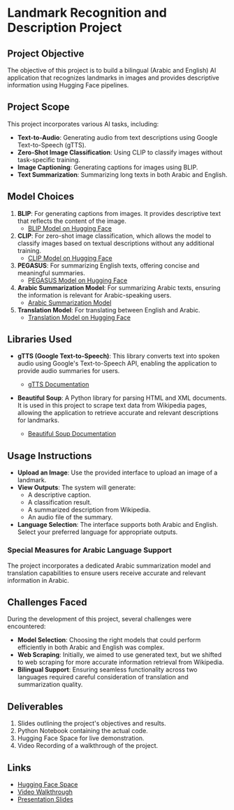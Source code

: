 # Landmark Recognition and Description Project

## Project Objective
The objective of this project is to build a bilingual (Arabic and English) AI application that recognizes landmarks in images and provides descriptive information using Hugging Face pipelines.

## Project Scope
This project incorporates various AI tasks, including:
- **Text-to-Audio**: Generating audio from text descriptions using Google Text-to-Speech (gTTS).
- **Zero-Shot Image Classification**: Using CLIP to classify images without task-specific training.
- **Image Captioning**: Generating captions for images using BLIP.
- **Text Summarization**: Summarizing long texts in both Arabic and English.

## Model Choices
1. **BLIP**: For generating captions from images. It provides descriptive text that reflects the content of the image.
   - [BLIP Model on Hugging Face](https://huggingface.co/Salesforce/blip-image-captioning-large)
2. **CLIP**: For zero-shot image classification, which allows the model to classify images based on textual descriptions without any additional training.
   - [CLIP Model on Hugging Face](https://huggingface.co/openai/clip-vit-large-patch14)
3. **PEGASUS**: For summarizing English texts, offering concise and meaningful summaries.
   - [PEGASUS Model on Hugging Face](https://huggingface.co/google/pegasus-xsum)
4. **Arabic Summarization Model**: For summarizing Arabic texts, ensuring the information is relevant for Arabic-speaking users.
   - [Arabic Summarization Model](https://huggingface.co/abdalrahmanshahrour/auto-arabic-summarization)
5. **Translation Model**: For translating between English and Arabic.
   - [Translation Model on Hugging Face](https://huggingface.co/facebook/nllb-200-distilled-600M)

## Libraries Used
- **gTTS (Google Text-to-Speech)**: This library converts text into spoken audio using Google's Text-to-Speech API, enabling the application to provide audio summaries for users.
   - [gTTS Documentation](https://gtts.readthedocs.io/en/latest/)
  
- **Beautiful Soup**: A Python library for parsing HTML and XML documents. It is used in this project to scrape text data from Wikipedia pages, allowing the application to retrieve accurate and relevant descriptions for landmarks.
   - [Beautiful Soup Documentation](https://www.crummy.com/software/BeautifulSoup/bs4/doc/)

## Usage Instructions
- **Upload an Image**: Use the provided interface to upload an image of a landmark.
- **View Outputs**: The system will generate:
  - A descriptive caption.
  - A classification result.
  - A summarized description from Wikipedia.
  - An audio file of the summary.
- **Language Selection**: The interface supports both Arabic and English. Select your preferred language for appropriate outputs.

### Special Measures for Arabic Language Support
The project incorporates a dedicated Arabic summarization model and translation capabilities to ensure users receive accurate and relevant information in Arabic. 

## Challenges Faced
During the development of this project, several challenges were encountered:
- **Model Selection**: Choosing the right models that could perform efficiently in both Arabic and English was complex.
- **Web Scraping**: Initially, we aimed to use generated text, but we shifted to web scraping for more accurate information retrieval from Wikipedia.
- **Bilingual Support**: Ensuring seamless functionality across two languages required careful consideration of translation and summarization quality.

## Deliverables
1. Slides outlining the project's objectives and results.
2. Python Notebook containing the actual code.
3. Hugging Face Space for live demonstration.
4. Video Recording of a walkthrough of the project.

## Links
- [Hugging Face Space](https://huggingface.co/spaces/RanAlh443/Landmark_Recognition)
- [Video Walkthrough](https://drive.google.com/file/d/1j2X9EU7m4IxPt606GI6liKz3S2I4zIHf/view?usp=sharing)
- [Presentation Slides](PRESENTATION_LINK)
